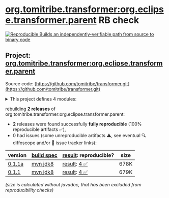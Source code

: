 [org.tomitribe.transformer:org.eclipse.transformer.parent](https://central.sonatype.com/artifact/org.tomitribe.transformer/org.eclipse.transformer.parent/versions) RB check
=======

[![Reproducible Builds](https://reproducible-builds.org/images/logos/rb.svg) an independently-verifiable path from source to binary code](https://reproducible-builds.org/)

## Project: [org.tomitribe.transformer:org.eclipse.transformer.parent](https://central.sonatype.com/artifact/org.tomitribe.transformer/org.eclipse.transformer.parent/versions)

Source code: [https://github.com/tomitribe/transformer.git](https://github.com/tomitribe/transformer.git)

<details><summary>This project defines 4 modules:</summary>

* [org.tomitribe.transformer:org.eclipse.transformer](https://central.sonatype.com/artifact/org.tomitribe.transformer/org.eclipse.transformer/0.1.1a)
* [org.tomitribe.transformer:org.eclipse.transformer.cli](https://central.sonatype.com/artifact/org.tomitribe.transformer/org.eclipse.transformer.cli/0.1.1a)
* [org.tomitribe.transformer:org.eclipse.transformer.maven](https://central.sonatype.com/artifact/org.tomitribe.transformer/org.eclipse.transformer.maven/0.1.1a)
* [org.tomitribe.transformer:org.eclipse.transformer.parent](https://central.sonatype.com/artifact/org.tomitribe.transformer/org.eclipse.transformer.parent/0.1.1a)
</details>

rebuilding **2 releases** of org.tomitribe.transformer:org.eclipse.transformer.parent:
- **2** releases were found successfully **fully reproducible** (100% reproducible artifacts :white_check_mark:),
- 0 had issues (some unreproducible artifacts :warning:, see eventual :mag: diffoscope and/or :memo: issue tracker links):

| version | [build spec](/BUILDSPEC.md) | [result](https://reproducible-builds.org/docs/jvm/): reproducible? | size |
| -- | --------- | ------ | -- |
| [0.1.1a](https://central.sonatype.com/artifact/org.tomitribe.transformer/org.eclipse.transformer.parent/0.1.1a/pom) | [mvn jdk8](org.eclipse.transformer.parent-0.1.1a.buildspec) | [result](org.eclipse.transformer.maven-0.1.1a.buildinfo): [4 :white_check_mark: ](org.eclipse.transformer.maven-0.1.1a.buildcompare) | 678K |
| [0.1.1](https://central.sonatype.com/artifact/org.tomitribe.transformer/org.eclipse.transformer.parent/0.1.1/pom) | [mvn jdk8](org.eclipse.transformer.parent-0.1.1.buildspec) | [result](org.eclipse.transformer.maven-0.1.1.buildinfo): [4 :white_check_mark: ](org.eclipse.transformer.maven-0.1.1.buildcompare) | 679K |

<i>(size is calculated without javadoc, that has been excluded from reproducibility checks)</i>

